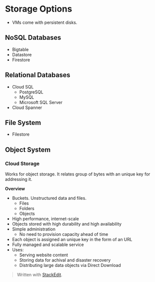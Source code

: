 
# Storage Options

- VMs come with persistent disks.

## NoSQL Databases
- Bigtable
- Datastore
- Firestore

## Relational Databases
- Cloud SQL
	- PostgreSQL
	- MySQL
	- Microsoft SQL Server
- Cloud Spanner

## File System
- Filestore

## Object System

### Cloud Storage 

Works for object storage. It relates group of bytes with an unique key for addressing it.

**Overview**
- Buckets. Unstructured data and files.
	- Files 
	- Folders
	- Objects 
- High performance, internet-scale
- Objects stored with high durability and high availability
- Simple administration
	- No need to provision capacity ahead of time
- Each object is assigned an unique key in the form of an URL
- Fully managed and scalable service
- Uses:
	- Serving website content
	- Storing data for achival and disaster recovery
	- Distributing large data objects via Direct Download


> Written with [StackEdit](https://stackedit.io/).
<!--stackedit_data:
eyJoaXN0b3J5IjpbLTY2MTA3NjQ0MiwxNTYxNjM4ODkxLC0xND
MxMDY1MzU5XX0=
-->